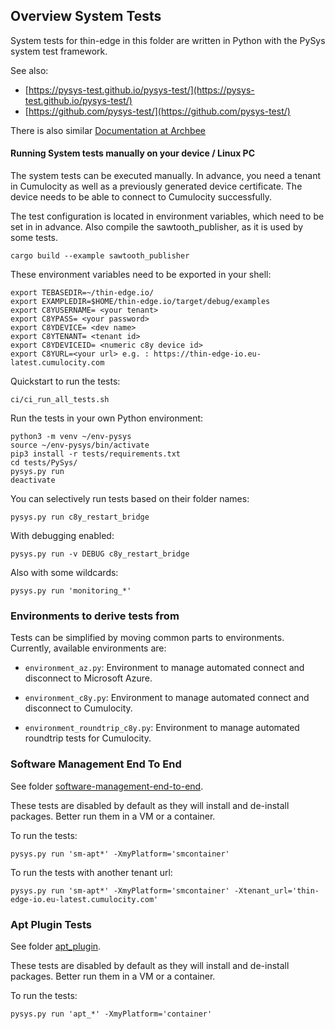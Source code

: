 ## Overview System Tests

System tests for thin-edge in this folder are written in Python with
the PySys system test framework.

See also:

* [https://pysys-test.github.io/pysys-test/](https://pysys-test.github.io/pysys-test/)
* [https://github.com/pysys-test/](https://github.com/pysys-test/)

There is also similar [Documentation at Archbee](https://app.archbee.io/docs/9iGX1hbDjwAeMfyO9A3YE/2vkDj1wJ6LTct1_LnKBCm#m7-122-running-system-tests-manually-on-your-device-linux-pc)


#### Running System tests manually on your device / Linux PC

The system tests can be executed manually. In advance, you need a tenant in
Cumulocity as well as a previously generated device certificate. The device
needs to be able to connect to Cumulocity successfully.

The test configuration is located in environment variables, which need to be
set in in advance. Also compile the sawtooth_publisher, as it is used by some
tests.

    cargo build --example sawtooth_publisher

These environment variables need to be exported in your shell:

    export TEBASEDIR=~/thin-edge.io/
    export EXAMPLEDIR=$HOME/thin-edge.io/target/debug/examples
    export C8YUSERNAME= <your tenant>
    export C8YPASS= <your password>
    export C8YDEVICE= <dev name>
    export C8YTENANT= <tenant id>
    export C8YDEVICEID= <numeric c8y device id>
    export C8YURL=<your url> e.g. : https://thin-edge-io.eu-latest.cumulocity.com

Quickstart to run the tests:

    ci/ci_run_all_tests.sh

Run the tests in your own Python environment:

    python3 -m venv ~/env-pysys
    source ~/env-pysys/bin/activate
    pip3 install -r tests/requirements.txt
    cd tests/PySys/
    pysys.py run
    deactivate

You can selectively run tests based on their folder names:

    pysys.py run c8y_restart_bridge

With debugging enabled:

    pysys.py run -v DEBUG c8y_restart_bridge

Also with some wildcards:

    pysys.py run 'monitoring_*'


### Environments to derive tests from

Tests can be simplified by moving common parts to environments. Currently,
available environments are:

* `environment_az.py`:
    Environment to manage automated connect and disconnect to Microsoft Azure.

* `environment_c8y.py`:
    Environment to manage automated connect and disconnect to Cumulocity.

* `environment_roundtrip_c8y.py`:
    Environment to manage automated roundtrip tests for Cumulocity.


### Software Management End To End

See folder [software-management-end-to-end](/software-management-end-to-end/).

These tests are disabled by default as they will install and de-install packages.
Better run them in a VM or a container.

To run the tests:

    pysys.py run 'sm-apt*' -XmyPlatform='smcontainer'

To run the tests with another tenant url:

    pysys.py run 'sm-apt*' -XmyPlatform='smcontainer' -Xtenant_url='thin-edge-io.eu-latest.cumulocity.com'


### Apt Plugin Tests

See folder [apt_plugin](/apt_plugin/).

These tests are disabled by default as they will install and de-install packages.
Better run them in a VM or a container.

To run the tests:

    pysys.py run 'apt_*' -XmyPlatform='container'

